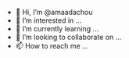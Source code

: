 - 👋 Hi, I’m @amaadachou
- 👀 I’m interested in ...
- 🌱 I’m currently learning ...
- 💞️ I’m looking to collaborate on ...
- 📫 How to reach me ...

<!---
amaadachou/amaadachou is a ✨ special ✨ repository because its `README.md` (this file) appears on your GitHub profile.
You can click the Preview link to take a look at your changes.
--->
